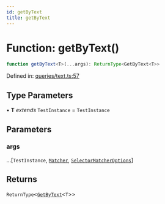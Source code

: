 ```yaml
---
id: getByText
title: getByText
---
```


<!-- DO NOT EDIT: this page is autogenerated from the type comments -->

# Function: getByText()

```ts
function getByText<T>(...args): ReturnType<GetByText<T>>
```

Defined in: [queries/text.ts:57](https://github.com/crutchcorn/cli-testing-library/blob/main/packages/cli-testing-library/src/queries/text.ts#L57)

## Type Parameters

• **T** *extends* `TestInstance` = `TestInstance`

## Parameters

### args

...\[`TestInstance`, [`Matcher`](../../../type-aliases/matcher.md), [`SelectorMatcherOptions`](../../../interfaces/selectormatcheroptions.md)\]

## Returns

`ReturnType`\<[`GetByText`](../type-aliases/getbytext.md)\<`T`\>\>
